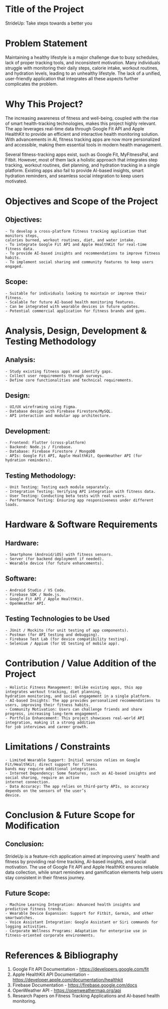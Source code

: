  
# Title of the Project
StrideUp: Take steps towards a better you

# Problem Statement
Maintaining a healthy lifestyle is a major challenge due to busy schedules, lack of proper tracking tools, and inconsistent motivation. Many individuals struggle with monitoring their daily steps, calorie intake, workout routines, and hydration levels, leading to an unhealthy lifestyle. The lack of a unified, user-friendly application that integrates all these aspects further complicates the problem.

# Why This Project?
The increasing awareness of fitness and well-being, coupled with the rise of smart health-tracking technologies, makes this project highly relevant. The app leverages real-time data through Google Fit API and Apple HealthKit to provide an efficient and interactive health monitoring solution. With advancements in AI, fitness tracking apps are now more personalized and accessible, making them essential tools in modern health management.

Several fitness-tracking apps exist, such as Google Fit, MyFitnessPal, and Fitbit. However, most of them lack a holistic approach that integrates step tracking, workout routines, diet planning, and 
hydration tracking in a single platform. Existing apps also fail to provide AI-based insights, smart hydration reminders, and seamless social integration to keep users motivated.


# Objectives and Scope of the Project
## Objectives:
	- To develop a cross-platform fitness tracking application that monitors steps, 
 	calories burned, workout routines, diet, and water intake.
	- To integrate Google Fit API and Apple HealthKit for real-time fitness data.
 	- To provide AI-based insights and recommendations to improve fitness habits.
  	- To implement social sharing and community features to keep users engaged.

## Scope:
	- Suitable for individuals looking to maintain or improve their fitness.
	- Scalable for future AI-based health monitoring features.
	- Can be integrated with wearable devices in future updates.
	- Potential commercial application for fitness brands and gyms.

# Analysis, Design, Development & Testing Methodology
## Analysis:
	- Study existing fitness apps and identify gaps.
	- Collect user requirements through surveys.
	- Define core functionalities and technical requirements.

## Design:
	- UI/UX wireframing using Figma.
	- Database design with Firebase Firestore/MySQL.
	- API interaction and modular app architecture.

## Development:
	- Frontend: Flutter (cross-platform)
	- Backend: Node.js / Firebase.
	- Database: Firebase Firestore / MongoDB
	- APIs: Google Fit API, Apple HealthKit, OpenWeather API (for hydration reminders).

## Testing Methodology:
	- Unit Testing: Testing each module separately.
	- Integration Testing: Verifying API integration with fitness data.
	- User Testing: Conducting beta tests with real users.
	- Performance Testing: Ensuring app responsiveness under different loads.

# Hardware & Software Requirements
## Hardware:
	- Smartphone (Android/iOS) with fitness sensors.
	- Server (for backend deployment if needed).
	- Wearable device (for future enhancements).

## Software:
	- Android Studio / VS Code.
	- Firebase SDK / Node.js.
	- Google Fit API / Apple HealthKit.
	- OpenWeather API.

## Testing Technologies to be Used
	- JUnit / Mockito (for unit testing of app components).
	- Postman (for API testing and debugging).
	- Firebase Test Lab (for device compatibility testing).
	- Selenium / Appium (for UI testing of mobile app).

# Contribution / Value Addition of the Project
	- Holistic Fitness Management: Unlike existing apps, this app integrates workout tracking, diet planning, 
 	hydration monitoring, and social engagement in a single platform.
	- AI-based Insights: The app provides personalized recommendations to users, improving their fitness habits.
	- Community Motivation: Users can challenge friends and share progress, increasing long-term engagement.
	- Portfolio Enhancement: This project showcases real-world API integration, making it a strong addition 
 	for job interviews and career growth.

# Limitations / Constraints
	- Limited Wearable Support: Initial version relies on Google Fit/HealthKit; direct support for fitness 
 	bands may require additional integration.
 	- Internet Dependency: Some features, such as AI-based insights and social sharing, require an active 
  	internet connection.
  	- Data Accuracy: The app relies on third-party APIs, so accuracy depends on the sensors of the user’s 
   	device.

# Conclusion & Future Scope for Modification
## Conclusion:
StrideUp is a feature-rich application aimed at improving users' health and fitness by providing real-time tracking, AI-based insights, and social motivation. The use of Google Fit API and Apple HealthKit ensures reliable data collection, while smart reminders and gamification elements help users stay consistent in their fitness journey.

## Future Scope:
	- Machine Learning Integration: Advanced health insights and predictive fitness trends.
	- Wearable Device Expansion: Support for Fitbit, Garmin, and other smartwatches.
	- Voice Assistant Integration: Google Assistant or Siri commands for logging activities.
	- Corporate Wellness Programs: Adaptation for enterprise use in fitness-oriented corporate environments.

# References & Bibliography
1.	Google Fit API Documentation - https://developers.google.com/fit
2.	Apple HealthKit API Documentation - https://developer.apple.com/documentation/healthkit
3.	Firebase Documentation - https://firebase.google.com/docs
4.	OpenWeather API - https://openweathermap.org/api
5.	Research Papers on Fitness Tracking Applications and AI-based health monitoring.

